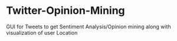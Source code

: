 # Twitter-Opinion-Mining
GUI for Tweets to get Sentiment Analysis/Opinion mining along with visualization of user Location

